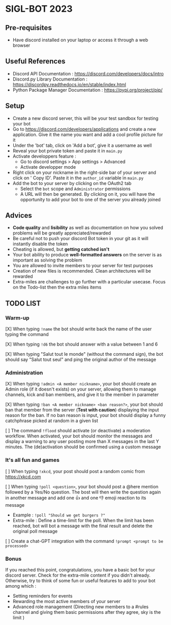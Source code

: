 # SIGL-BOT 2023

## Pre-requisites
* Have discord installed on your laptop or access it through a web browser

## Useful References
- Discord API Documentation : https://discord.com/developers/docs/intro
- Discord.py Library Documentation : https://discordpy.readthedocs.io/en/stable/index.html
- Python Package Manager Documentation : https://pypi.org/project/pip/


## Setup 

* Create a new discord server, this will be your test sandbox for testing your bot 
* Go to https://discord.com/developers/applications and create a new application. Give it the name you want and add a cool profile picture for it 
* Under the 'bot' tab, click on 'Add a bot', give it a username as well 
* Reveal your bot private token and paste it in `main.py` 
* Activate developpers feature :
    * Go to discord settings > App settings > Advanced
    * Activate developper mode
* Right click on your nickname in the right-side bar of your server and click on ' Copy ID'. Paste it in the `author_id` variable ìn `main.py`
* Add the bot to your server by clicking on the OAuth2 tab 
    * Select the `bot` scope and `Administrator` permissions
    * A URL will then be generated. By clicking on it, you will have the opportunity to add your bot to one of the server you already joined

## Advices
- **Code quality** and **lisibility** as well as documentation on how you solved problems will be greatly appreciated/rewarded
- Be careful not to push your discord Bot token in your git as it will instantly disable the token
- Cheating is allowed, but **getting catched isn't**
- Your bot ability to produce **well-formatted answers** on the server is as important as solving the problem
- You are allowed to invite members to your server for test purposes
- Creation of new files is recommended. Clean architectures will be rewarded
- Extra-miles are challenges to go further with a particular usecase. Focus on the Todo-list then the extra miles items

## TODO LIST

### Warm-up 

[X] When typing `!name` the bot should write back the name of the user typing the command

[X] When typing `!d6` the bot should answer with a value between 1 and 6

[X] When typing "Salut tout le monde" (without the command sign), the bot should say "Salut tout seul" and ping the original author of the message 

### Administration
[X] When typing `!admin <A member nickname>`, your bot should create an Admin role (if it doesn't exists) on your server, allowing them to manage channels, kick and ban members, and give it to the member in parameter

[X] When typing `!ban <A member nickname> <ban reason?>`, your bot should ban that member from the server (**Test with caution**) displaying the input reason for the ban. If no ban reason is input, your bot should display a funny catchphrase picked at random in a given list

[ ] The command `!flood` should activate (or deactivate) a moderation workflow. When activated, your bot should monitor the messages and display a warning to any user posting more than X messages in the last Y minutes. The (de)activation should be confirmed using a custom message



### It's all fun and games
[ ] When typing `!xkcd`, your post should post a random comic from https://xkcd.com

[ ] When typing `!poll <question>`, your bot should post a @here mention followed by a Yes/No question. The bost will then write the question again in another message and add one :thumbsup: and one :thumbsdown: emoji reaction to its message 
- Example : `!poll "Should we get burgers ?"`
- Extra-mile : Define a time-limit for the poll. When the limit has been reached, bot will bot a message with the final result and delete the original poll message

[ ] Create a chat-GPT integration with the command `!prompt <prompt to be processed>`


### Bonus

If you reached this point, congratulations, you have a basic bot for your discord server. Check for the extra-mile content if you didn't already. Otherwise, try to think of some fun or useful features to add to your bot among which :

 - Setting reminders for events 
 - Rewarding the most active members of your server
 - Advanced role management (Directing new members to a #rules channel and giving them basic permissions after they agree, sky is the limit )


